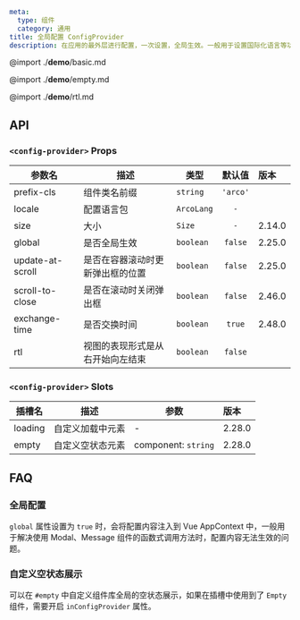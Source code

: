 ```yaml
meta:
  type: 组件
  category: 通用
title: 全局配置 ConfigProvider
description: 在应用的最外层进行配置，一次设置，全局生效。一般用于设置国际化语言等功能。
```

@import ./__demo__/basic.md

@import ./__demo__/empty.md

@import ./__demo__/rtl.md

## API


### `<config-provider>` Props

|参数名|描述|类型|默认值|版本|
|---|---|---|:---:|:---|
|prefix-cls|组件类名前缀|`string`|`'arco'`||
|locale|配置语言包|`ArcoLang`|`-`||
|size|大小|`Size`|`-`|2.14.0|
|global|是否全局生效|`boolean`|`false`|2.25.0|
|update-at-scroll|是否在容器滚动时更新弹出框的位置|`boolean`|`false`|2.25.0|
|scroll-to-close|是否在滚动时关闭弹出框|`boolean`|`false`|2.46.0|
|exchange-time|是否交换时间|`boolean`|`true`|2.48.0|
|rtl|视图的表现形式是从右开始向左结束|`boolean`|`false`||
### `<config-provider>` Slots

|插槽名|描述|参数|版本|
|---|:---:|---|:---|
|loading|自定义加载中元素|-|2.28.0|
|empty|自定义空状态元素|component: `string`|2.28.0|




## FAQ

### 全局配置

`global` 属性设置为 `true` 时，会将配置内容注入到 Vue AppContext 中，一般用于解决使用 Modal、Message 组件的函数式调用方法时，配置内容无法生效的问题。

### 自定义空状态展示

可以在 `#empty` 中自定义组件库全局的空状态展示，如果在插槽中使用到了 `Empty` 组件，需要开启 `inConfigProvider` 属性。
